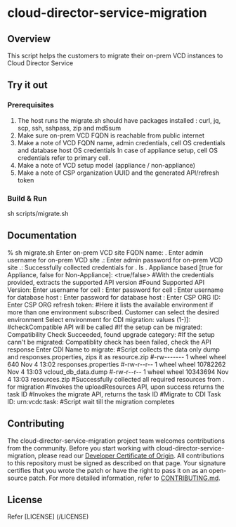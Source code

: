 # cloud-director-service-migration

## Overview
This script helps the customers to migrate their on-prem VCD instances to Cloud Director Service

## Try it out

### Prerequisites

1. The host runs the migrate.sh should have packages installed : curl, jq, scp, ssh, sshpass, zip and md5sum
2. Make sure on-prem VCD FQDN is reachable from public internet
3. Make a note of VCD FQDN name, admin credentials, cell OS credentials and database host OS credentials
   In case of appliance setup, cell OS credentials refer to primary cell.
4. Make a note of VCD setup model (appliance / non-appliance)
5. Make a note of CSP organization UUID and the generated API/refresh token

### Build & Run

sh scripts/migrate.sh

## Documentation
% sh migrate.sh
Enter on-prem VCD site FQDN name: <hostname>.<domainname>
Enter admin username for on-prem VCD site <hostname>.<domainname>: <adminUserName>
Enter admin password for on-prem VCD site <hostname>.<domainname>: <adminPassword>
Successfully collected <adminUserName> credentials for <hostname>.<domainname>
Is <hostname>.<domainname> Appliance based [true for Appliance, false for Non-Appliance]: <true/false>
#With the credentials provided, extracts the supported API version
#Found Supported API Version: <supportedApiVersion>
Enter username for cell <primaryCell>: <cellHostUserName>
Enter password for cell <primaryCell>: <cellHostPassword>
Enter username for database host <databaseHost>: <dbHostUserName>
Enter password for database host <databaseHost>: <dbHostPassword>
Enter CSP ORG ID: <cspOrgId>
Enter CSP ORG refresh token: <cspOrgRefreshToken>
#Here it lists the available environment if more than one environment subscribed. Customer can select the desired environment
Select environment for CDI migration: values (1-<envCount>)]: <integerValue>
#checkCompatible API will be called
#If the setup can be migrated: Compatibility Check Succeeded, found upgrade category: <upgradeCategory>
#If the setup cann't be migrated: Compatiblity check has been failed, check the API response
Enter CDI Name to migrate: <cdiName>
#Script collects the data only dump and responses.properties, zips it as resource.zip
#-rw-------  1 wheel  wheel       640 Nov  4 13:02 responses.properties
#-rw-r--r--  1 wheel  wheel  10782262 Nov  4 13:03 vcloud_db_data.dump
#-rw-r--r--  1 wheel  wheel  10343694 Nov  4 13:03 resources.zip
#Successfully collected all required resources from <hostname>.<domainname> for migration
#Invokes the uploadResources API, upon success returns the task ID
#Invokes the migrate API, returns the task ID
#Migrate to CDI Task ID: urn:vcdc:task:<taskUUID>
#Script wait till the migration completes

## Contributing

The cloud-director-service-migration project team welcomes contributions from the community. Before you start working with cloud-director-service-migration, please
read our [Developer Certificate of Origin](https://cla.vmware.com/dco). All contributions to this repository must be
signed as described on that page. Your signature certifies that you wrote the patch or have the right to pass it on
as an open-source patch. For more detailed information, refer to [CONTRIBUTING.md](CONTRIBUTING.md).

## License
Refer [LICENSE] (/LICENSE)
